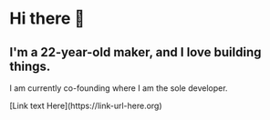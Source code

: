 <h1>Hi there 👋</h1>
<h2>I'm a 22-year-old maker, and I love building things.</h2>

<p>
  I am currently co-founding where I am the sole developer.</p>
  [Link text Here](https://link-url-here.org)


